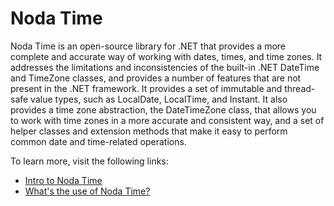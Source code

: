# Noda Time

Noda Time is an open-source library for .NET that provides a more complete and accurate way of working with dates, times, and time zones. It addresses the limitations and inconsistencies of the built-in .NET DateTime and TimeZone classes, and provides a number of features that are not present in the .NET framework. It provides a set of immutable and thread-safe value types, such as LocalDate, LocalTime, and Instant. It also provides a time zone abstraction, the DateTimeZone class, that allows you to work with time zones in a more accurate and consistent way, and a set of helper classes and extension methods that make it easy to perform common date and time-related operations.

To learn more, visit the following links:

- [Intro to Noda Time](https://nodatime.org/)
- [What's the use of Noda Time?](https://nodatime.org/3.1.x/userguide/rationale)
